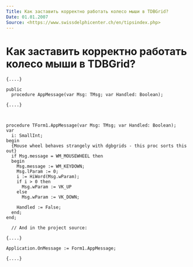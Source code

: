 ```yaml
---
Title: Как заставить корректно работать колесо мыши в TDBGrid?
Date: 01.01.2007
Source: <https://www.swissdelphicenter.ch/en/tipsindex.php>
---
```



Как заставить корректно работать колесо мыши в TDBGrid?
=======================================================

    {....}
     
    public
      procedure AppMessage(var Msg: TMsg; var Handled: Boolean);
     
    {....}
     
     
     
    procedure TForm1.AppMessage(var Msg: TMsg; var Handled: Boolean);
    var
      i: SmallInt;
    begin
      {Mouse wheel behaves strangely with dgbgrids - this proc sorts this out}
      if Msg.message = WM_MOUSEWHEEL then
      begin
        Msg.message := WM_KEYDOWN;
        Msg.lParam := 0;
        i := HiWord(Msg.wParam);
        if i > 0 then
          Msg.wParam := VK_UP
        else
          Msg.wParam := VK_DOWN;
     
        Handled := False;
      end;
    end;
     
      // And in the project source:
     
    {....}
     
    Application.OnMessage := Form1.AppMessage;
     
    {....}

